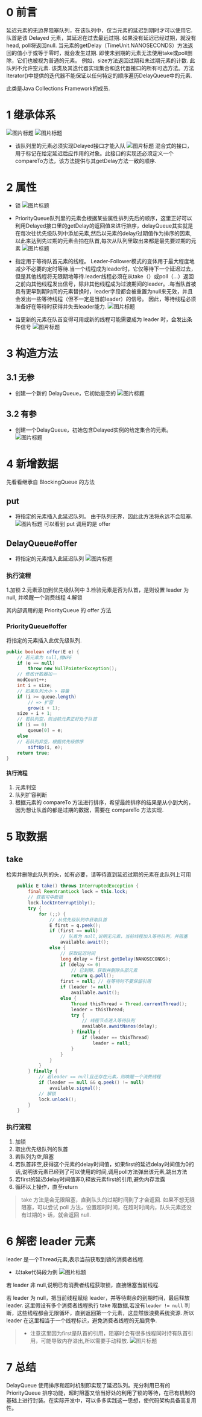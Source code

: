 # 0 前言
延迟元素的无边界阻塞队列，在该队列中，仅当元素的延迟到期时才可以使用它.
队首是该 Delayed 元素，其延迟在过去最远过期.
如果没有延迟已经过期，就没有head, poll将返回null.
当元素的getDelay（TimeUnit.NANOSECONDS）方法返回的值小于或等于零时，就会发生过期.
即使未到期的元素无法使用take或poll删除，它们也被视为普通的元素。 例如，size方法返回过期和未过期元素的计数.
此队列不允许空元素.
该类及其迭代器实现集合和迭代器接口的所有可选方法。方法Iterator()中提供的迭代器不能保证以任何特定的顺序遍历DelayQueue中的元素.

此类是Java Collections Framework的成员.

# 1 继承体系
![](https://user-gold-cdn.xitu.io/2020/5/3/171d6b90030e184d?w=3118&h=406&f=png&s=138004 "图片标题") 
![](https://user-gold-cdn.xitu.io/2020/5/3/171d6b9002c21d48?w=1462&h=1010&f=png&s=71351 "图片标题") 

- 该队列里的元素必须实现Delayed接口才能入队
![](https://user-gold-cdn.xitu.io/2020/5/3/171d6b9002bd1894?w=3218&h=542&f=png&s=178161 "图片标题") 
混合式的接口，用于标记在给定延迟后应作用的对象。此接口的实现还必须定义一个compareTo方法，该方法提供与其getDelay方法一致的顺序.

# 2 属性
- 锁
![](https://user-gold-cdn.xitu.io/2020/5/3/171d6b9005a8cb1f?w=3266&h=292&f=png&s=94507 "图片标题") 

-  PriorityQueue队列里的元素会根据某些属性排列先后的顺序，这里正好可以利用Delayed接口里的getDelay的返回值来进行排序，delayQueue其实就是在每次往优先级队列中添加元素,然后以元素的delay/过期值作为排序的因素,以此来达到先过期的元素会拍在队首,每次从队列里取出来都是最先要过期的元素
![](https://user-gold-cdn.xitu.io/2020/5/3/171d6b9006df95aa?w=3102&h=336&f=png&s=92567 "图片标题") 

- 指定用于等待队首元素的线程。 Leader-Follower模式的变体用于最大程度地减少不必要的定时等待.当一个线程成为leader时，它仅等待下一个延迟过去，但是其他线程将无限期地等待.leader线程必须在从take（）或poll（...）返回之前向其他线程发出信号，除非其他线程成为过渡期间的leader。.每当队首被具有更早到期时间的元素替换时，leader字段都会被重置为null来无效，并且会发出一些等待线程（但不一定是当前leader）的信号。 因此，等待线程必须准备好在等待时获得并失去leader能力.
![](https://user-gold-cdn.xitu.io/2020/5/3/171d6b9031b69c43?w=1750&h=336&f=png&s=51112 "图片标题") 

- 当更新的元素在队首变得可用或新的线程可能需要成为 leader 时，会发出条件信号
![](https://user-gold-cdn.xitu.io/2020/5/3/171d6b9040e67bd7?w=3038&h=324&f=png&s=94625 "图片标题") 

# 3 构造方法
## 3.1 无参
- 创建一个新的 DelayQueue，它初始是空的
![](https://user-gold-cdn.xitu.io/2020/5/3/171d6b904212e386?w=1472&h=334&f=png&s=47174 "图片标题") 

## 3.2 有参
- 创建一个DelayQueue，初始包含Delayed实例的给定集合的元素。
![](https://user-gold-cdn.xitu.io/2020/5/3/171d6b907021a193?w=2618&h=416&f=png&s=105156 "图片标题") 

# 4 新增数据

先看看继承自 BlockingQueue 的方法
## put
- 将指定的元素插入此延迟队列。 由于队列无界，因此此方法将永远不会阻塞.
![](https://user-gold-cdn.xitu.io/2020/5/3/171d6b90604c54ff?w=1462&h=416&f=png&s=61676 "图片标题") 
可以看到 put 调用的是 offer

## DelayQueue#offer
- 将指定的元素插入此延迟队列
![](https://user-gold-cdn.xitu.io/2020/5/3/171d6b90713320b7?w=2266&h=1734&f=png&s=255721 "图片标题") 

### 执行流程
1.加锁
2.元素添加到优先级队列中
3.检验元素是否为队首，是则设置 leader 为null, 并唤醒一个消费线程
4.解锁

其内部调用的是 PriorityQueue 的 offer 方法
### PriorityQueue#offer
将指定的元素插入此优先级队列.
```java
public boolean offer(E e) {
    // 若元素为 null,抛NPE
    if (e == null)
        throw new NullPointerException();
    // 修改计数器加一
    modCount++;
    int i = size;
    // 如果队列大小 > 容量 
    if (i >= queue.length)
        // => 扩容
        grow(i + 1);
    size = i + 1;
    // 若队列空，则当前元素正好处于队首
    if (i == 0)
        queue[0] = e;
    else
    // 若队列非空，根据优先级排序
        siftUp(i, e);
    return true;
}
```
#### 执行流程
1. 元素判空
2. 队列扩容判断
3. 根据元素的 compareTo 方法进行排序，希望最终排序的结果是从小到大的，因为想让队首的都是过期的数据，需要在 compareTo 方法实现.

# 5 取数据

## take
检索并删除此队列的头，如有必要，请等待直到延迟过期的元素在此队列上可用
```java
    public E take() throws InterruptedException {
        final ReentrantLock lock = this.lock;
        // 获取可中断锁
        lock.lockInterruptibly();
        try {
            for (;;) {
                // 从优先级队列中获取队首
                E first = q.peek();
                if (first == null)
                    // 队首为 null,说明无元素，当前线程加入等待队列，并阻塞
                    available.await();
                else {
                    // 获取延迟时间
                    long delay = first.getDelay(NANOSECONDS);
                    if (delay <= 0)
                        // 已到期，获取并删除头部元素
                        return q.poll();
                    first = null; // 在等待时不要保留引用
                    if (leader != null)
                        available.await();
                    else {
                        Thread thisThread = Thread.currentThread();
                        leader = thisThread;
                        try {
                            // 线程节点进入等待队列
                            available.awaitNanos(delay);
                        } finally {
                            if (leader == thisThread)
                                leader = null;
                        }
                    }
                }
            }
        } finally {
            // 若leader == null且还存在元素，则唤醒一个消费线程
            if (leader == null && q.peek() != null)
                available.signal();
            // 解锁
            lock.unlock();
        }
    }
```
### 执行流程
1. 加锁
2. 取出优先级队列的队首
3. 若队列为空,阻塞
3. 若队首非空,获得这个元素的delay时间值，如果first的延迟delay时间值为0的话,说明该元素已经到了可以使用的时间,调用poll方法弹出该元素,跳出方法
4. 若first的延迟delay时间值非0,释放元素first的引用,避免内存泄露
5. 循环以上操作，直至return

>take 方法是会无限阻塞，直到队头的过期时间到了才会返回.
> 如果不想无限阻塞，可以尝试 poll 方法，设置超时时间，在超时时间内，队头元素还没有过期的> 话，就会返回 null.

# 6 解密 leader 元素
leader 是一个Thread元素,表示当前获取到锁的消费者线程.

- 以take代码段为例
![](https://user-gold-cdn.xitu.io/2020/5/3/171d6b9094181aaf?w=2294&h=1608&f=png&s=223030 "图片标题") 

若 leader 非 null,说明已有消费者线程获取锁，直接阻塞当前线程.

若 leader 为 null，把当前线程赋给 leader，并等待剩余的到期时间，最后释放 leader.
这里假设有多个消费者线程执行 take 取数据,若没有`leader != null` 判断，这些线程都会无限循环，直到返回第一个元素，这显然很浪费系统资源. 所以 leader 在这里相当于一个线程标识，避免消费者线程的无脑竞争.

> - 注意这里因为first是队首的引用，阻塞时会有很多线程同时持有队首引用，可能导致内存溢出,所以需要手动释放.
![](https://user-gold-cdn.xitu.io/2020/5/3/171d6b90a9422cd2?w=3184&h=202&f=png&s=75465 "图片标题") 

# 7 总结
DelayQueue 使用排序和超时机制即实现了延迟队列。充分利用已有的 PriorityQueue 排序功能，超时阻塞又恰当好处的利用了锁的等待，在已有机制的基础上进行封装。在实际开发中，可以多多实践这一思想，使代码架构具备高复用性。
